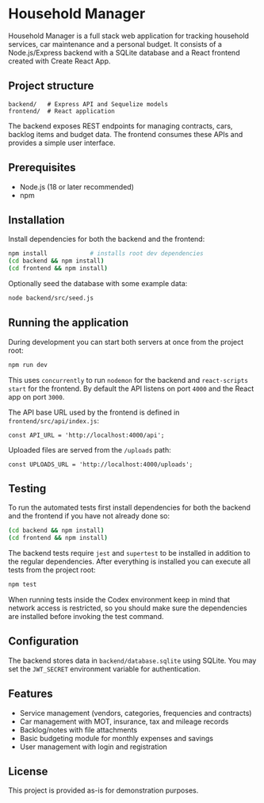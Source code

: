 # Household Manager

Household Manager is a full stack web application for tracking household services, car maintenance and a personal budget. It consists of a Node.js/Express backend with a SQLite database and a React frontend created with Create React App.

## Project structure

```
backend/   # Express API and Sequelize models
frontend/  # React application
```

The backend exposes REST endpoints for managing contracts, cars, backlog items and budget data. The frontend consumes these APIs and provides a simple user interface.

## Prerequisites

- Node.js (18 or later recommended)
- npm

## Installation

Install dependencies for both the backend and the frontend:

```bash
npm install            # installs root dev dependencies
(cd backend && npm install)
(cd frontend && npm install)
```

Optionally seed the database with some example data:

```bash
node backend/src/seed.js
```

## Running the application

During development you can start both servers at once from the project root:

```bash
npm run dev
```

This uses `concurrently` to run `nodemon` for the backend and `react-scripts start` for the frontend. By default the API listens on port `4000` and the React app on port `3000`.

The API base URL used by the frontend is defined in `frontend/src/api/index.js`:

```
const API_URL = 'http://localhost:4000/api';
```

Uploaded files are served from the `/uploads` path:

```
const UPLOADS_URL = 'http://localhost:4000/uploads';
```

## Testing

To run the automated tests first install dependencies for both the backend and
the frontend if you have not already done so:

```bash
(cd backend && npm install)
(cd frontend && npm install)
```

The backend tests require `jest` and `supertest` to be installed in addition to
the regular dependencies. After everything is installed you can execute all
tests from the project root:

```bash
npm test
```

When running tests inside the Codex environment keep in mind that network
access is restricted, so you should make sure the dependencies are installed
before invoking the test command.

## Configuration

The backend stores data in `backend/database.sqlite` using SQLite. You may set the `JWT_SECRET` environment variable for authentication.

## Features

- Service management (vendors, categories, frequencies and contracts)
- Car management with MOT, insurance, tax and mileage records
- Backlog/notes with file attachments
- Basic budgeting module for monthly expenses and savings
- User management with login and registration

## License

This project is provided as-is for demonstration purposes.
